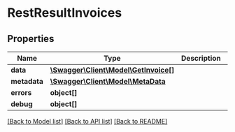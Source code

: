 # RestResultInvoices

## Properties
Name | Type | Description | Notes
------------ | ------------- | ------------- | -------------
**data** | [**\Swagger\Client\Model\GetInvoice[]**](GetInvoice.md) |  | [optional] 
**metadata** | [**\Swagger\Client\Model\MetaData**](MetaData.md) |  | [optional] 
**errors** | **object[]** |  | [optional] 
**debug** | **object[]** |  | [optional] 

[[Back to Model list]](../README.md#documentation-for-models) [[Back to API list]](../README.md#documentation-for-api-endpoints) [[Back to README]](../README.md)


